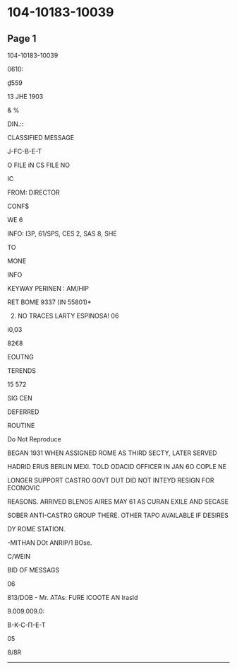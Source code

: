 # 104-10183-10039

## Page 1

104-10183-10039

0610:

₫559

13 JHE 1903

& %

DIN.::

CLASSIFIED MESSAGE

J-FC-B-E-T

O FILE iN CS FILE NO

IC

FROM: DIRECTOR

CONF$

WE 6

INFO: I3P, 61/SPS, CES 2, SAS 8, SHE

TO

MONE

INFO

KEYWAY PERINEN : AM/HIP

RET BOME 9337 (IN 55801)*

2. NO TRACES LARTY ESPINOSA! 06

i0,03

82€8

EOUTNG

TERENDS

15 572

SIG CEN

DEFERRED

ROUTINE

Do Not Reproduce

BEGAN 1931 WHEN ASSIGNED ROME AS THIRD SECTY, LATER SERVED

HADRID ERUS BERLIN MEXI. TOLD ODACID OFFICER IN JAN 6O COPLE NE

LONGER SUPPORT CASTRO GOVT DUT DID NOT INTEYD RESIGN FOR ECONOVIC

REASONS. ARRIVED BLENOS AIRES MAY 61 AS CURAN EXILE AND SECASE

SOBER ANTI-CASTRO GROUP THERE. OTHER TAPO AVAILABLE IF DESIRES

DY ROME STATION.

-MITHAN DOt ANRIP/1 BOse.

C/WEIN

BID OF MESSAGS

06

813/DOB - Mr. ATAs: FURE ICOOTE AN IrasId

9.009.009.0:

В-К-С-П-Е-Т

05

8/8R

---

